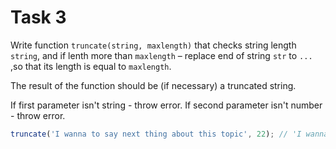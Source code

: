 # Task 3

Write function `truncate(string, maxlength)` that checks string length `string`, and if lenth more than `maxlength` – replace end of string `str` to `... ` ,so that its length is equal to `maxlength`.

The result of the function should be (if necessary) a truncated string.

If first parameter isn't string - throw error.
If second parameter isn't number - throw error.

```javascript
truncate('I wanna to say next thing about this topic', 22); // 'I wanna to say next...'
```

